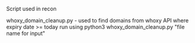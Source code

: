 Script used in recon

whoxy_domain_cleanup.py - used to find domains from whoxy API where expiry date >= today
run using python3 whoxy_domain_cleanup.py "file name for input"

